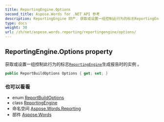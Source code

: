 ```yaml
---
title: ReportingEngine.Options
second_title: Aspose.Words for .NET API 参考
description: ReportingEngine 财产. 获取或设置一组控制此行为的标志ReportingEngine生成报告时的实例 
type: docs
weight: 30
url: /zh/net/aspose.words.reporting/reportingengine/options/
---
```

## ReportingEngine.Options property

获取或设置一组控制此行为的标志[`ReportingEngine`](../)生成报告时的实例 。

```csharp
public ReportBuildOptions Options { get; set; }
```

### 也可以看看

* enum [ReportBuildOptions](../../reportbuildoptions/)
* class [ReportingEngine](../)
* 命名空间 [Aspose.Words.Reporting](../../reportingengine/)
* 部件 [Aspose.Words](../../../)


